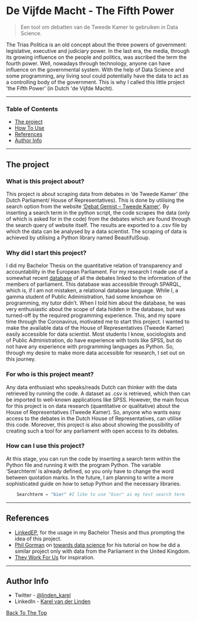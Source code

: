 # De Vijfde Macht - The Fifth Power
>Een tool om debatten van de Tweede Kamer te gebruiken in Data Science.

The Trias Politica is an old concept about the three powers of government: legislative, executive and judiciary power. In the last era, the media, through its growing influence on the people and politics, was ascribed the term the fourth power. Well, nowadays through technology, anyone can have influence on the governmental system. With the help of Data Science and some programming, any living soul could potentially have the data to act as a controlling body of the government. This is why I called this little project 'the Fifth Power' (in Dutch 'de Vijfde Macht).

---

### Table of Contents

- [The project](#The-project)
- [How To Use](#How-can-I-use-this-project?)
- [References](#references)
- [Author Info](#author-info)

---

## The project

### What is this project about?
This project is about scraping data from debates in ‘de Tweede Kamer’ (the Dutch Parliament/ House of Representatives). This is done by utilising the search option from the website [‘Debat Gemist – Tweede Kamer’]( https://debatgemist.tweedekamer.nl/zoeken?search_api_views_fulltext=). By inserting a search term in the python script, the code scrapes the data (only of which is asked for in the code) from the debates which are found through the search query of website itself. The results are exported to a .csv file by which the data can be analysed by a data scientist. 
The scraping of data is achieved by utilising a Python library named BeautifulSoup.

### Why did I start this project?
I did my Bachelor Thesis on the quantitative relation of transparency and accountability in the European Parliament. For my research I made use of a somewhat recent [database](https://linkedpolitics.project.cwi.nl/web/html/home.html) of all the debates linked to the information of the members of parliament. This database was accessible through SPARQL, which is, if I am not mistaken, a relational database language. While I, a gamma student of Public Administration, had some knowhow on programming, my tutor didn’t. When I told him about the database, he was very enthusiastic about the scope of data hidden in the database, but was turned-off by the required programming experience. 
This, and my spare time through the Coronavirus, motivated me to start this project. I wanted to make the available data of the House of Representatives (Tweede Kamer) easily accessible for data scientist. Most students I know, sociologists and of Public Administration, do have experience with tools like SPSS, but do not have any experience with programming languages as Python. So, through my desire to make more data accessible for research, I set out on this journey.

### For who is this project meant?
Any data enthusiast who speaks/reads Dutch can thinker with the data retrieved by running the code. A dataset as .csv is retrieved, which then can be imported to well-known applications like SPSS. However, the main focus for this project is on data research (quantitative or qualitative) about the House of Representatives (Tweede Kamer). So, anyone who wants easy access to the debates in the Dutch House of Representatives, can utilise this code. Moreover, this project is also about showing the possibility of creating such a tool for any parliament with open access to its debates.

### How can I use this project?
At this stage, you can run the code by inserting a search term within the Python file and running it with the program Python. The variable ‘Searchterm’ is already defined, so you only have to change the word between quotation marks. 
In the future, I am planning to write a more sophisticated guide on how to setup Python and the necessary libraries. 

```python
    Searchterm = "bier" #I like to use "bier" as my test search term
```

---

## References
- [LinkedEP](https://linkedpolitics.project.cwi.nl/web/html/home.html), for the usage in my Bachelor Thesis and thus prompting the idea of this project.
- [Phil Gorman](https://towardsdatascience.com/scraping-hansard-with-python-and-beautifulsoup-f2887f0bc937) on [towards data science](https://towardsdatascience.com/) for his tutorial on how he did a similar project only with data from the Parliament in the United Kingdom.
- [They Work For Us](https://www.theyworkforyou.com/) for inspiration.


---


## Author Info

- Twitter 	- [@linden_karel](https://twitter.com/linden_karel)
- LinkedIn 	- [Karel van der Linden](https://www.linkedin.com/in/karel-van-der-linden-aa313514b/)


[Back To The Top](#read-me-template)
